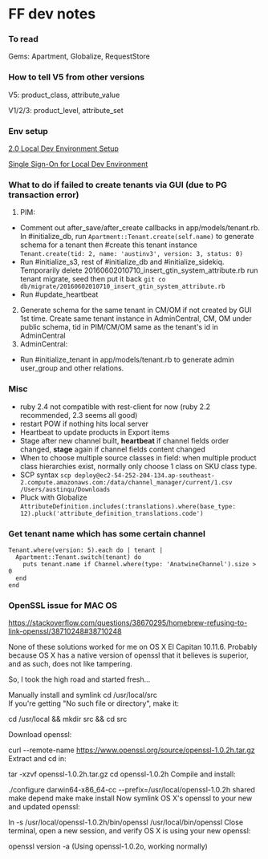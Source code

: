 # FF dev notes

### To read

Gems: Apartment, Globalize, RequestStore

### How to tell V5 from other versions

V5: product_class, attribute_value

V1/2/3: product_level, attribute_set

### Env setup

[2.0 Local Dev Environment Setup](https://fusionfactory.atlassian.net/wiki/spaces/CC/pages/14745663/2.0+Local+Dev+Environment+Setup)

[Single Sign-On for Local Dev Environment](https://fusionfactory.atlassian.net/wiki/spaces/CC/pages/3571785/Single+Sign-On+for+Local+Dev+Environment)

### What to do if failed to create tenants via GUI (due to PG transaction error)

1. PIM: 
  * Comment out after_save/after_create callbacks in app/models/tenant.rb. In #initialize_db, run `Apartment::Tenant.create(self.name)` to generate schema for a tenant then #create this tenant instance
  `Tenant.create(tid: 2, name: 'austinv3', version: 3, status: 0)`
  * Run #initialize_s3, rest of #initialize_db and #initialize_sidekiq. Temporarily delete 20160602010710_insert_gtin_system_attribute.rb run tenant migrate, seed then put it back
  `git co db/migrate/20160602010710_insert_gtin_system_attribute.rb`
  * Run #update_heartbeat
2. Generate schema for the same tenant in CM/OM if not created by GUI 1st time. Create same tenant instance in AdminCentral, CM, OM under public schema, tid in PIM/CM/OM same as the tenant's id in AdminCentral
3. AdminCentral:
  * Run #initialize_tenant in app/models/tenant.rb to generate admin user_group and other relations.
  
### Misc

  * ruby 2.4 not compatible with rest-client for now (ruby 2.2 recommended, 2.3 seems all good)
  * restart POW if nothing hits local server
  * Heartbeat to update products in Export items
  * Stage after new channel built, **heartbeat** if channel fields order changed, **stage** again if channel fields content changed
  * When to choose multiple source classes in field: when multiple product class hierarchies exist, normally only choose 1  class on SKU class type.
  * SCP syntax
    `scp deploy@ec2-54-252-204-134.ap-southeast-2.compute.amazonaws.com:/data/channel_manager/current/1.csv /Users/austinqu/Downloads`
  * Pluck with Globalize
    `AttributeDefinition.includes(:translations).where(base_type: 12).pluck('attribute_definition_translations.code')`
  

### Get tenant name which has some certain channel

```
Tenant.where(version: 5).each do | tenant |
  Apartment::Tenant.switch(tenant) do
    puts tenant.name if Channel.where(type: 'AnatwineChannel').size > 0
  end
end
```

### OpenSSL issue for MAC OS

https://stackoverflow.com/questions/38670295/homebrew-refusing-to-link-openssl/38710248#38710248

None of these solutions worked for me on OS X El Capitan 10.11.6. Probably because OS X has a native version of openssl that it believes is superior, and as such, does not like tampering.

So, I took the high road and started fresh...

Manually install and symlink
cd /usr/local/src  
If you're getting "No such file or directory", make it:

cd /usr/local && mkdir src && cd src

Download openssl:

curl --remote-name https://www.openssl.org/source/openssl-1.0.2h.tar.gz
Extract and cd in:

tar -xzvf openssl-1.0.2h.tar.gz
cd openssl-1.0.2h
Compile and install:

./configure darwin64-x86_64-cc --prefix=/usr/local/openssl-1.0.2h shared
make depend
make
make install
Now symlink OS X's openssl to your new and updated openssl:

ln -s /usr/local/openssl-1.0.2h/bin/openssl /usr/local/bin/openssl
Close terminal, open a new session, and verify OS X is using your new openssl:

openssl version -a
(Using openssl-1.0.2o, working normally)
